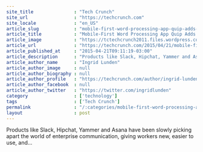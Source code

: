 ```yaml
---
site_title               : "Tech Crunch"
site_url                 : "https://techcrunch.com"
site_locale              : "en_US"
article_slug             : "mobile-first-word-processing-app-quip-adds-chat-rooms-making-it-more-like-slack"
article_title            : "Mobile-First Word Processing App Quip Adds Chat Rooms, Making It More Like Slack"
article_image            : "https://tctechcrunch2011.files.wordpress.com/2015/04/quip-chat-rooms.png?w=764&h=400&crop=1"
article_url              : "https://techcrunch.com/2015/04/21/mobile-first-word-processing-app-quip-adds-chat-rooms-making-it-more-like-slack/"
article_published_at     : "2015-04-21T09:11:19-03:00"
article_description      : "Products like Slack, Hipchat, Yammer and Asana have been slowly picking apart the world of enterprise communication, giving workers new, easier to use, and..."
article_author_name      : "Ingrid Lunden"
article_author_image     : null
article_author_biography : null
article_author_profile   : "https://techcrunch.com/author/ingrid-lunden/"
article_author_facebook  : null
article_author_twitter   : "https://twitter.com/ingridlunden"
category                 : ['technology']
tags                     : ['Tech Crunch']
permalink                : "/:categories/mobile-first-word-processing-app-quip-adds-chat-rooms-making-it-more-like-slack/"
layout                   : post
---
```


Products like Slack, Hipchat, Yammer and Asana have been slowly picking apart the world of enterprise communication, giving workers new, easier to use, and...
